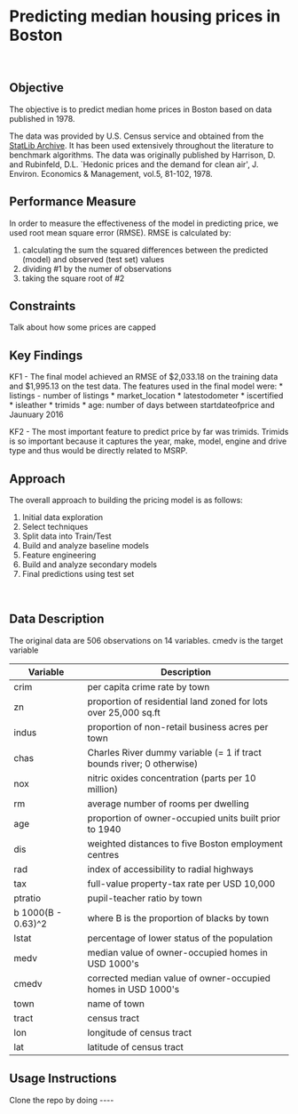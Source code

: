 # Predicting median housing prices in Boston

</br>

## Objective
The objective is to predict median home prices in Boston based on data published in 1978.  

The data was provided by U.S. Census service and obtained from the [StatLib Archive](http://lib.stat.cmu.edu/datasets/boston).  It has been used extensively throughout the literature to benchmark algorithms. The data was originally published by Harrison, D. and Rubinfeld, D.L. `Hedonic prices and the demand for clean air', J. Environ. Economics & Management, vol.5, 81-102, 1978. 


## Performance Measure
In order to measure the effectiveness of the model in predicting price, we used root mean square error (RMSE).  RMSE is calculated by: 

1. calculating the sum the squared differences between the predicted (model) and observed (test set) values 
2. dividing #1 by the numer of observations
3. taking the square root of #2

## Constraints
Talk about how some prices are capped

## Key Findings

KF1 - The final model achieved an RMSE of $2,033.18 on the training data and  $1,995.13 on the test data.  The features used in the final model were: 
	* listings - number of listings
	* market_location 
	* latestodometer 
	* iscertified 
	* isleather
	* trimids
	* age: number of days between startdateofprice and Jaunuary 2016
              
KF2 - The most important feature to predict price by far was trimids. Trimids is so important because it captures the year, make, model, engine and drive type and thus would be directly related to MSRP. 

## Approach

The overall approach to building the pricing model is as follows:

1. Initial data exploration
2. Select techniques
3. Split data into Train/Test
4. Build and analyze baseline models
5. Feature engineering
6. Build and analyze secondary models
7. Final predictions using test set
</br>

## Data Description

The original data are 506 observations on 14 variables. cmedv is the target variable

Variable | Description
---- | ------------- 
crim |	per capita crime rate by town
zn |	proportion of residential land zoned for lots over 25,000 sq.ft
indus	| proportion of non-retail business acres per town
chas |	Charles River dummy variable (= 1 if tract bounds river; 0 otherwise)
nox	| nitric oxides concentration (parts per 10 million)
rm	| average number of rooms per dwelling
age	| proportion of owner-occupied units built prior to 1940
dis	| weighted distances to five Boston employment centres
rad	| index of accessibility to radial highways
tax	| full-value property-tax rate per USD 10,000
ptratio	| pupil-teacher ratio by town
b	1000(B - 0.63)^2 | where B is the proportion of blacks by town
lstat	| percentage of lower status of the population
medv	| median value of owner-occupied homes in USD 1000's
cmedv	| corrected median value of owner-occupied homes in USD 1000's
town	| name of town
tract	| census tract
lon	| longitude of census tract
lat	| latitude of census tract

## Usage Instructions

Clone the repo by doing ----
